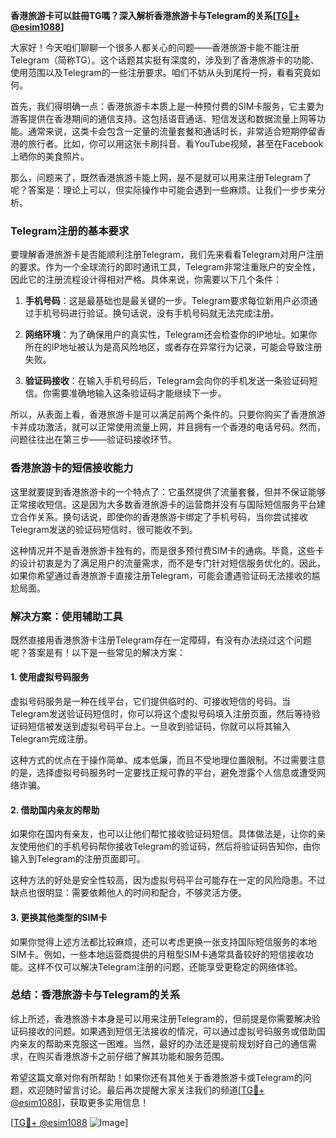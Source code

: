 **香港旅游卡可以註冊TG嗎？深入解析香港旅游卡与Telegram的关系[[TG💪+ @esim1088](https://t.me/s/esim1088)]**

大家好！今天咱们聊聊一个很多人都关心的问题——香港旅游卡能不能注册Telegram（简称TG）。这个话题其实挺有深度的，涉及到了香港旅游卡的功能、使用范围以及Telegram的一些注册要求。咱们不妨从头到尾捋一捋，看看究竟如何。

首先，我们得明确一点：香港旅游卡本质上是一种预付费的SIM卡服务，它主要为游客提供在香港期间的通信支持。这包括语音通话、短信发送和数据流量上网等功能。通常来说，这类卡会包含一定量的流量套餐和通话时长，非常适合短期停留香港的旅行者。比如，你可以用这张卡刷抖音、看YouTube视频，甚至在Facebook上晒你的美食照片。

那么，问题来了，既然香港旅游卡能上网，是不是就可以用来注册Telegram了呢？答案是：理论上可以，但实际操作中可能会遇到一些麻烦。让我们一步步来分析。

### Telegram注册的基本要求

要理解香港旅游卡是否能顺利注册Telegram，我们先来看看Telegram对用户注册的要求。作为一个全球流行的即时通讯工具，Telegram非常注重账户的安全性，因此它的注册流程设计得相对严格。具体来说，你需要以下几个条件：

1. **手机号码**：这是最基础也是最关键的一步。Telegram要求每位新用户必须通过手机号码进行验证。换句话说，没有手机号码就无法完成注册。
   
2. **网络环境**：为了确保用户的真实性，Telegram还会检查你的IP地址。如果你所在的IP地址被认为是高风险地区，或者存在异常行为记录，可能会导致注册失败。

3. **验证码接收**：在输入手机号码后，Telegram会向你的手机发送一条验证码短信。你需要准确地输入这条验证码才能继续下一步。

所以，从表面上看，香港旅游卡是可以满足前两个条件的。只要你购买了香港旅游卡并成功激活，就可以正常使用流量上网，并且拥有一个香港的电话号码。然而，问题往往出在第三步——验证码接收环节。

### 香港旅游卡的短信接收能力

这里就要提到香港旅游卡的一个特点了：它虽然提供了流量套餐，但并不保证能够正常接收短信。这是因为大多数香港旅游卡的运营商并没有与国际短信服务平台建立合作关系。换句话说，即使你的香港旅游卡绑定了手机号码，当你尝试接收Telegram发送的验证码短信时，很可能收不到。

这种情况并不是香港旅游卡独有的，而是很多预付费SIM卡的通病。毕竟，这些卡的设计初衷是为了满足用户的流量需求，而不是专门针对短信服务优化的。因此，如果你希望通过香港旅游卡直接注册Telegram，可能会遭遇验证码无法接收的尴尬局面。

### 解决方案：使用辅助工具

既然直接用香港旅游卡注册Telegram存在一定障碍，有没有办法绕过这个问题呢？答案是有！以下是一些常见的解决方案：

#### 1. 使用虚拟号码服务

虚拟号码服务是一种在线平台，它们提供临时的、可接收短信的号码。当Telegram发送验证码短信时，你可以将这个虚拟号码填入注册页面，然后等待验证码短信被发送到虚拟号码平台上。一旦收到验证码，你就可以将其输入Telegram完成注册。

这种方式的优点在于操作简单、成本低廉，而且不受地理位置限制。不过需要注意的是，选择虚拟号码服务时一定要找正规可靠的平台，避免泄露个人信息或遭受网络诈骗。

#### 2. 借助国内亲友的帮助

如果你在国内有亲友，也可以让他们帮忙接收验证码短信。具体做法是，让你的亲友使用他们的手机号码帮你接收Telegram的验证码，然后将验证码告知你，由你输入到Telegram的注册页面即可。

这种方法的好处是安全性较高，因为虚拟号码平台可能存在一定的风险隐患。不过缺点也很明显：需要依赖他人的时间和配合，不够灵活方便。

#### 3. 更换其他类型的SIM卡

如果你觉得上述方法都比较麻烦，还可以考虑更换一张支持国际短信服务的本地SIM卡。例如，一些本地运营商提供的月租型SIM卡通常具备较好的短信接收功能。这样不仅可以解决Telegram注册的问题，还能享受更稳定的网络体验。

### 总结：香港旅游卡与Telegram的关系

综上所述，香港旅游卡本身是可以用来注册Telegram的，但前提是你需要解决验证码接收的问题。如果遇到短信无法接收的情况，可以通过虚拟号码服务或借助国内亲友的帮助来克服这一困难。当然，最好的办法还是提前规划好自己的通信需求，在购买香港旅游卡之前仔细了解其功能和服务范围。

希望这篇文章对你有所帮助！如果你还有其他关于香港旅游卡或Telegram的问题，欢迎随时留言讨论。最后再次提醒大家关注我们的频道[[TG💪+ @esim1088](https://t.me/s/esim1088)]，获取更多实用信息！

[[TG💪+ @esim1088](https://t.me/s/esim1088) ![Image](https://i.postimg.cc/4NQfJmqS/Snipaste-2025-05-13-00-14-12.png)]